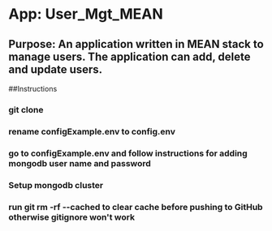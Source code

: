 # App: User_Mgt_MEAN
## Purpose: An application written in MEAN stack to manage users. The application can add, delete and update users.

##Instructions
### git clone
### rename configExample.env to config.env 
### go to configExample.env and follow instructions for adding mongodb user name and password
### Setup mongodb cluster
### run git rm -rf --cached to clear cache before pushing to GitHub otherwise gitignore won't work

